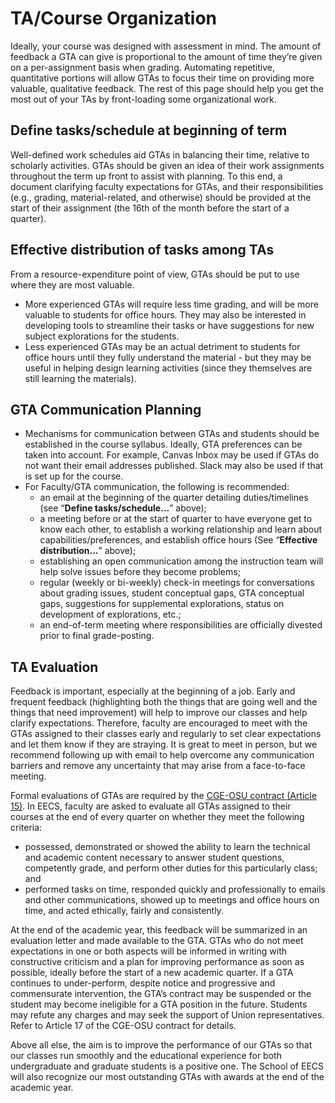 # TA/Course Organization

Ideally, your course was designed with assessment in mind. The amount of feedback a GTA can give is proportional to the amount of time they’re given on a per-assignment basis when grading. Automating repetitive, quantitative portions will allow GTAs to focus their time on providing more valuable, qualitative feedback. The rest of this page should help you get the most out of your TAs by front-loading some organizational work.

## Define tasks/schedule at beginning of term

Well-defined work schedules aid GTAs in balancing their time, relative to scholarly activities. GTAs should be given an idea of their work assignments throughout the term up front to assist with planning. To this end, a document clarifying faculty expectations for GTAs, and their responsibilities (e.g., grading, material-related, and otherwise) should be provided at the start of their assignment (the 16th of the month before the start of a quarter).

## Effective distribution of tasks among TAs

From a resource-expenditure point of view, GTAs should be put to use where they are most valuable.

- More experienced GTAs will require less time grading, and will be more valuable to students for office hours. They may also be interested in developing tools to streamline their tasks or have suggestions for new subject explorations for the students.
- Less experienced GTAs may be an actual detriment to students for office hours until they fully understand the material - but they may be useful in helping design learning activities (since they themselves are still learning the materials).

## GTA Communication Planning

- Mechanisms for communication between GTAs and students should be established in the course syllabus. Ideally, GTA preferences can be taken into account. For example, Canvas Inbox may be used if GTAs do not want their email addresses published. Slack may also be used if that is set up for the course.
- For Faculty/GTA communication, the following is recommended:
  - an email at the beginning of the quarter detailing duties/timelines (see “**Define tasks/schedule...**” above);
  - a meeting before or at the start of quarter to have everyone get to know each other, to establish a working relationship and learn about capabilities/preferences, and establish office hours (See “**Effective distribution...**” above);
  - establishing an open communication among the instruction team will help solve issues before they become problems;
  - regular (weekly or bi-weekly) check-in meetings for conversations about grading issues, student conceptual gaps, GTA conceptual gaps, suggestions for supplemental explorations, status on development of explorations, etc.;
  - an end-of-term meeting where responsibilities are officially divested prior to final grade-posting.

## TA Evaluation

Feedback is important, especially at the beginning of a job. Early and frequent feedback (highlighting both the things that are going well and the things that need improvement) will help to improve our classes and help clarify expectations. Therefore, faculty are encouraged to meet with the GTAs assigned to their classes early and regularly to set clear expectations and let them know if they are straying. It is great to meet in person, but we recommend following up with email to help overcome any communication barriers and remove any uncertainty that may arise from a face-to-face meeting.

Formal evaluations of GTAs are required by the [CGE-OSU contract (Article 15)](https://hr.oregonstate.edu/employees/administrators-supervisors/graduate-employee-cge-contract-resources). In EECS, faculty are asked to evaluate all GTAs assigned to their courses at the end of every quarter on whether they meet the following criteria:

- possessed, demonstrated or showed the ability to learn the technical and academic content necessary to answer student questions, competently grade, and perform other duties for this particularly class; and
- performed tasks on time, responded quickly and professionally to emails and other communications, showed up to meetings and office hours on time, and acted ethically, fairly and consistently.

At the end of the academic year, this feedback will be summarized in an evaluation letter and made available to the GTA. GTAs who do not meet expectations in one or both aspects will be informed in writing with constructive criticism and a plan for improving performance as soon as possible, ideally before the start of a new academic quarter. If a GTA continues to under-perform, despite notice and progressive and commensurate intervention, the GTA’s contract may be suspended or the student may become ineligible for a GTA position in the future. Students may refute any charges and may seek the support of Union representatives. Refer to Article 17 of the CGE-OSU contract for details.

Above all else, the aim is to improve the performance of our GTAs so that our classes run smoothly and the educational experience for both undergraduate and graduate students is a positive one. The School of EECS will also recognize our most outstanding GTAs with awards at the end of the academic year.
